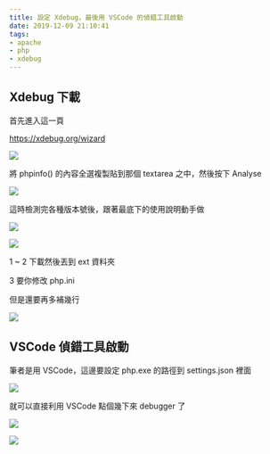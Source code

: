 ```yaml
---
title: 設定 Xdebug，最後用 VSCode 的偵錯工具啟動
date: 2019-12-09 21:10:41
tags:
- apache
- php
- xdebug
---
```


## Xdebug 下載

首先進入這一頁

https://xdebug.org/wizard

![](https://i.imgur.com/sbslusN.png)

將 phpinfo() 的內容全選複製貼到那個 textarea 之中，然後按下 Analyse

![](https://i.imgur.com/jJ7tG3M.png)

這時檢測完各種版本號後，跟著最底下的使用說明動手做

![](https://i.imgur.com/4gRPh6Z.png)

![](https://i.imgur.com/hOKZoma.png)

1 ~ 2 下載然後丟到 ext 資料夾

3 要你修改 php.ini

但是還要再多補幾行

![](https://i.imgur.com/ZAa0MGJ.png)

## VSCode 偵錯工具啟動

筆者是用 VSCode，這邊要設定 php.exe 的路徑到 settings.json 裡面

![](https://i.imgur.com/m1GxAaR.png)

就可以直接利用 VSCode 點個幾下來 debugger 了

![](https://i.imgur.com/nL7AJzK.png)

![](https://i.imgur.com/RnwaMh1.png)
